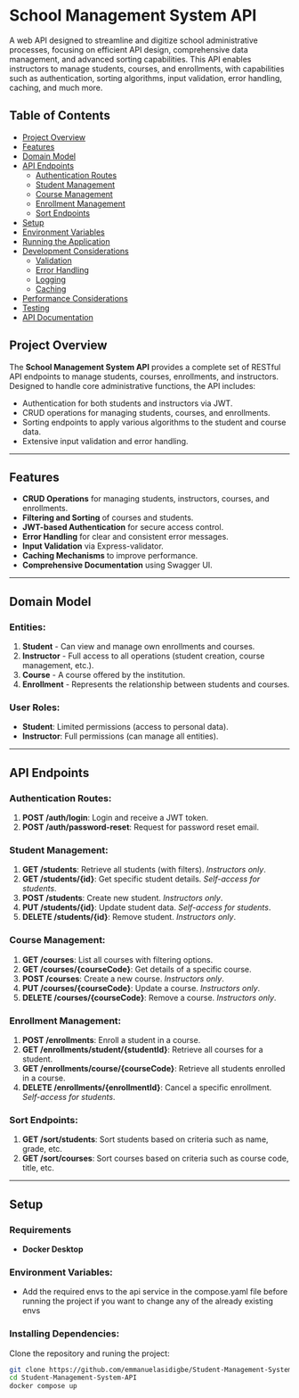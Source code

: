 # School Management System API

A web API designed to streamline and digitize school administrative processes, focusing on efficient API design, comprehensive data management, and advanced sorting capabilities. This API enables instructors to manage students, courses, and enrollments, with capabilities such as authentication, sorting algorithms, input validation, error handling, caching, and much more.

## Table of Contents

- [Project Overview](#project-overview)
- [Features](#features)
- [Domain Model](#domain-model)
- [API Endpoints](#api-endpoints)
  - [Authentication Routes](#authentication-routes)
  - [Student Management](#student-management)
  - [Course Management](#course-management)
  - [Enrollment Management](#enrollment-management)
  - [Sort Endpoints](#sort-endpoints)
- [Setup](#setup)
- [Environment Variables](#environment-variables)
- [Running the Application](#running-the-application)
- [Development Considerations](#development-considerations)
  - [Validation](#validation)
  - [Error Handling](#error-handling)
  - [Logging](#logging)
  - [Caching](#caching)
- [Performance Considerations](#performance-considerations)
- [Testing](#testing)
- [API Documentation](#api-documentation)

## Project Overview

The **School Management System API** provides a complete set of RESTful API endpoints to manage students, courses, enrollments, and instructors. Designed to handle core administrative functions, the API includes:

- Authentication for both students and instructors via JWT.
- CRUD operations for managing students, courses, and enrollments.
- Sorting endpoints to apply various algorithms to the student and course data.
- Extensive input validation and error handling.

---

## Features

- **CRUD Operations** for managing students, instructors, courses, and enrollments.
- **Filtering and Sorting** of courses and students.
- **JWT-based Authentication** for secure access control.
- **Error Handling** for clear and consistent error messages.
- **Input Validation** via Express-validator.
- **Caching Mechanisms** to improve performance.
- **Comprehensive Documentation** using Swagger UI.

---

## Domain Model

### Entities:
1. **Student** - Can view and manage own enrollments and courses.
2. **Instructor** - Full access to all operations (student creation, course management, etc.).
3. **Course** - A course offered by the institution.
4. **Enrollment** - Represents the relationship between students and courses.

### User Roles:
- **Student**: Limited permissions (access to personal data).
- **Instructor**: Full permissions (can manage all entities).

---

## API Endpoints

### Authentication Routes:
1. **POST /auth/login**: Login and receive a JWT token.
2. **POST /auth/password-reset**: Request for password reset email.

### Student Management:
1. **GET /students**: Retrieve all students (with filters). *Instructors only*.
2. **GET /students/{id}**: Get specific student details. *Self-access for students*.
3. **POST /students**: Create new student. *Instructors only*.
4. **PUT /students/{id}**: Update student data. *Self-access for students*.
5. **DELETE /students/{id}**: Remove student. *Instructors only*.

### Course Management:
1. **GET /courses**: List all courses with filtering options.
2. **GET /courses/{courseCode}**: Get details of a specific course.
3. **POST /courses**: Create a new course. *Instructors only*.
4. **PUT /courses/{courseCode}**: Update a course. *Instructors only*.
5. **DELETE /courses/{courseCode}**: Remove a course. *Instructors only*.

### Enrollment Management:
1. **POST /enrollments**: Enroll a student in a course.
2. **GET /enrollments/student/{studentId}**: Retrieve all courses for a student.
3. **GET /enrollments/course/{courseCode}**: Retrieve all students enrolled in a course.
4. **DELETE /enrollments/{enrollmentId}**: Cancel a specific enrollment. *Self-access for students*.

### Sort Endpoints:
1. **GET /sort/students**: Sort students based on criteria such as name, grade, etc.
2. **GET /sort/courses**: Sort courses based on criteria such as course code, title, etc.

---

## Setup
### Requirements
- **Docker Desktop**

### Environment Variables:
- Add the required  envs to the api service in the  compose.yaml file before running the project if you want to change any of the already existing envs

### Installing Dependencies:
Clone the repository and runing the project:

```bash
git clone https://github.com/emmanuelasidigbe/Student-Management-System-API.git
cd Student-Management-System-API
docker compose up
```



